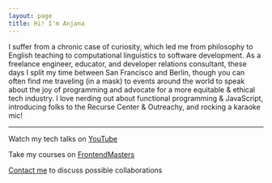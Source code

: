 ```yaml
---
layout: page
title: Hi! I'm Anjana
---
```


I suffer from a chronic case of curiosity, which led me from philosophy to English teaching to computational linguistics to software development. As a freelance engineer, educator, and developer relations consultant, these days I split my time between San Francisco and Berlin, though you can often find me traveling (in a mask) to events around the world to speak about the joy of programming and advocate for a more equitable & ethical tech industry. I love nerding out about functional programming & JavaScript, introducing folks to the Recurse Center & Outreachy, and rocking a karaoke mic!

--- 

Watch my tech talks on [YouTube](https://www.youtube.com/results?search_query=anjana+vakil)

Take my courses on [FrontendMasters](https://frontendmasters.com/teachers/anjana-vakil/)

[Contact me](mailto:contact@anjana.dev) to discuss possible collaborations


